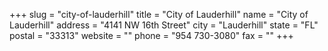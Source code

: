 +++
slug = "city-of-lauderhill"
title = "City of Lauderhill"
name = "City of Lauderhill"
address = "4141 NW 16th Street"
city = "Lauderhill"
state = "FL"
postal = "33313"
website = ""
phone = "954 730-3080"
fax = ""
+++
